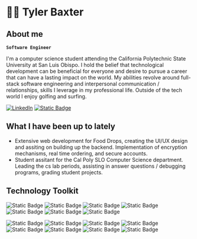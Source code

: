 # 🏌️‍♂️ Tyler Baxter

## About me

**`Software Engineer`**

I'm a computer science student attending the California Polytechnic State University at San Luis Obispo. I hold the belief that technological development can be beneficial for everyone and desire to pursue a career that can have a lasting impact on the world. My abilities revolve around full-stack software engineering and interpersonal communication / relationships, skills I leverage in my professional life. Outside of the tech world I enjoy golfing and surfing.

[![LinkedIn](https://img.shields.io/badge/LinkedIn-%230077B5.svg?style=for-the-badge&logo=linkedin&logoColor=white)](https://www.linkedin.com/in/tylerbaxter/) 
[![Static Badge](https://img.shields.io/badge/Portfolio-%23ff0000?style=for-the-badge&logo=internetcomputer&logoColor=white&link=https%3A%2F%2Fbaxtertyler.github.io%2F)](https://baxtertyler.github.io/)


## What I have been up to lately
- Extensive web development for Food Drops, creating the UI/UX design and assiting on building up the backend. Implementation of encryption mechanisms, real time ordering, and secure accounts.
- Student assitant for the Cal Poly SLO Computer Science department. Leading the cs lab periods, assisting in answer questions / debugging programs, grading student projects.

## Technology Toolkit

![Static Badge](https://img.shields.io/badge/Python-blue?style=for-the-badge&logo=python&logoColor=white)
![Static Badge](https://img.shields.io/badge/Java-orange?style=for-the-badge&logo=Oracle&logoColor=white)
![Static Badge](https://img.shields.io/badge/C%2FC%2B%2B-darkblue?style=for-the-badge&logo=C&logoColor=white)
![Static Badge](https://img.shields.io/badge/JavaScript-yellow?style=for-the-badge&logo=javascript&logoColor=white)
![Static Badge](https://img.shields.io/badge/React-lightblue?style=for-the-badge&logo=react&logoColor=white)
![Static Badge](https://img.shields.io/badge/SQL-%2381e6c4?style=for-the-badge&logo=mysql&logoColor=white)
![Static Badge](https://img.shields.io/badge/Racket-red?style=for-the-badge&logo=racket&logoColor=white)

![Static Badge](https://img.shields.io/badge/Node%20JS-lightgreen?style=for-the-badge&logo=nodedotjs&logoColor=white)
![Static Badge](https://img.shields.io/badge/Express%20JS-darkgreen?style=for-the-badge&logo=express&logoColor=white)
![Static Badge](https://img.shields.io/badge/Mongo%20DB-green?style=for-the-badge&logo=mongodb&logoColor=white)
![Static Badge](https://img.shields.io/badge/Linux-darkblue?style=for-the-badge&logo=linux&logoColor=white)
![Static Badge](https://img.shields.io/badge/pandas-pink?style=for-the-badge&logo=pandas&logoColor=white)
![Static Badge](https://img.shields.io/badge/numpy-turquois?style=for-the-badge&logo=numpy&logoColor=white)
![Static Badge](https://img.shields.io/badge/scikitlearn-gold?style=for-the-badge&logo=scikitlearn&logoColor=white)
![Static Badge](https://img.shields.io/badge/git-orange?style=for-the-badge&logo=git&logoColor=white)







